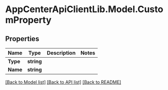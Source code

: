 # AppCenterApiClientLib.Model.CustomProperty
## Properties

Name | Type | Description | Notes
------------ | ------------- | ------------- | -------------
**Type** | **string** |  | 
**Name** | **string** |  | 

[[Back to Model list]](../README.md#documentation-for-models) [[Back to API list]](../README.md#documentation-for-api-endpoints) [[Back to README]](../README.md)

